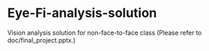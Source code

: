 # Eye-Fi-analysis-solution
Vision analysis solution for non-face-to-face class (Please refer to doc/final_project.pptx.)
